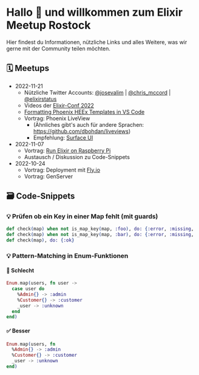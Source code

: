 <!--
**Here are some ideas to get you started:**

🙋‍♀️ A short introduction - what is your organization all about?
🌈 Contribution guidelines - how can the community get involved?
👩‍💻 Useful resources - where can the community find your docs? Is there anything else the community should know?
🍿 Fun facts - what does your team eat for breakfast?
🧙 Remember, you can do mighty things with the power of [Markdown](https://docs.github.com/github/writing-on-github/getting-started-with-writing-and-formatting-on-github/basic-writing-and-formatting-syntax)
-->

# Hallo 👋 und willkommen zum Elixir Meetup Rostock

Hier findest du Informationen, nützliche Links und alles Weitere, was wir gerne mit der Community teilen möchten.

## 🗓️ Meetups

- 2022-11-21
  - Nützliche Twitter Accounts: [@josevalim](https://twitter.com/josevalim) | [@chris_mccord](https://twitter.com/chris_mccord) | [@elixirstatus](https://twitter.com/elixirstatus)
  - Videos der [Elixir-Conf 2022](https://www.youtube.com/playlist?list=PLqj39LCvnOWbmaPrkGCAzFMC_FYZUkmSr)
  - [Formatting Phoenix HEEx Templates in VS Code](https://pragmaticstudio.com/tutorials/formatting-heex-templates-in-vscode)
  - Vortrag: Phoenix LiveView
    - (Ähnliches gibt's auch für andere Sprachen: https://github.com/dbohdan/liveviews)
    - Empfehlung: [Surface UI](https://surface-ui.org)
- 2022-11-07
  - Vortrag: [Run Elixir on Raspberry Pi](https://github.com/Elixir-Meetup-Rostock/deploy-elixir-raspberry-pi)
  - Austausch / Diskussion zu Code-Snippets
- 2022-10-24
  - Vortrag: Deployment mit [Fly.io](https://fly.io)
  - Vortrag: GenServer

## 🗃️ Code-Snippets

### 💡 Prüfen ob ein Key in einer Map fehlt (mit guards)

```elixir
def check(map) when not is_map_key(map, :foo), do: {:error, :missing, :foo}
def check(map) when not is_map_key(map, :bar), do: {:error, :missing, :bar}
def check(map), do: {:ok}
```

### 💡 Pattern-Matching in Enum-Funktionen

#### 🚫 Schlecht

```elixir
Enum.map(users, fn user ->
  case user do
    %Admin{} -> :admin
    %Customer{} -> :customer
    _user -> :unknown
  end
end)
```

#### ✅ Besser

```elixir
Enum.map(users, fn
  %Admin{} -> :admin
  %Customer{} -> :customer
  _user -> :unknown
end)
```
